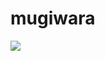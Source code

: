<h1>mugiwara</h1>

<img src="https://imageproxy.ifunny.co/crop:x-20,resize:640x,quality:90x75/images/bd5d0d25a49cd6f82b49a6cbbd8de6d4088597ca457d9c213e0129c90423033e_1.jpg">
